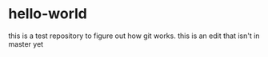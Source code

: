 # hello-world
this is a test repository to figure out how git works. 
this is an edit that isn't in master yet
